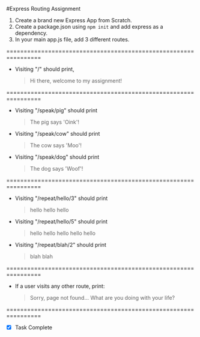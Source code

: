 #Express Routing Assignment

1. Create a brand new Express App from Scratch.
2. Create a package.json using `npm init` and add express as a dependency.
3. In your main app.js file, add 3 different routes.

================================================================<br>

* Visiting "/" should print,
    > Hi there, welcome to my assignment!

================================================================<br>

* Visiting "/speak/pig" should print
    > The pig says 'Oink'!
* Visiting "/speak/cow" should print
    > The cow says 'Moo'!
* Visiting "/speak/dog" should print
    > The dog says 'Woof'!

================================================================<br>

* Visiting "/repeat/hello/3" should print
    > hello hello hello
* Visiting "/repeat/hello/5" should print
    > hello hello hello hello hello
* Visiting "/repeat/blah/2" should print
    > blah blah

================================================================<br>

* If a user visits any other route, print:
    > Sorry, page not found... What are you doing with your life?

================================================================<br>

* [x] Task Complete
